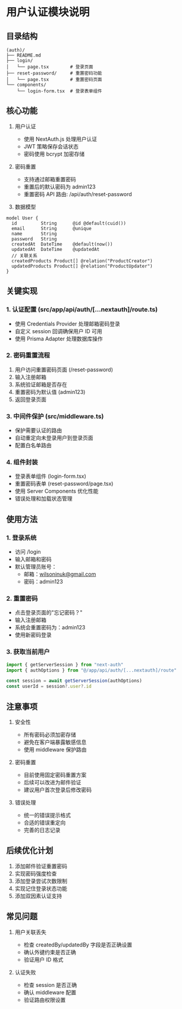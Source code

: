 # 用户认证模块说明

## 目录结构
```
(auth)/
├── README.md
├── login/
│   └── page.tsx        # 登录页面
├── reset-password/     # 重置密码功能
│   └── page.tsx        # 重置密码页面
└── components/
    └── login-form.tsx  # 登录表单组件
```

## 核心功能
1. 用户认证
   - 使用 NextAuth.js 处理用户认证
   - JWT 策略保存会话状态
   - 密码使用 bcrypt 加密存储

2. 密码重置
   - 支持通过邮箱重置密码
   - 重置后的默认密码为 admin123
   - 重置密码 API 路由: /api/auth/reset-password

3. 数据模型
```prisma
model User {
  id         String      @id @default(cuid())
  email      String      @unique
  name       String
  password   String
  createdAt  DateTime    @default(now())
  updatedAt  DateTime    @updatedAt
  // 关联关系
  createdProducts Product[] @relation("ProductCreator")
  updatedProducts Product[] @relation("ProductUpdater")
}
```

## 关键实现

### 1. 认证配置 (src/app/api/auth/[...nextauth]/route.ts)
- 使用 Credentials Provider 处理邮箱密码登录
- 自定义 session 回调确保用户 ID 可用
- 使用 Prisma Adapter 处理数据库操作

### 2. 密码重置流程
1. 用户访问重置密码页面 (/reset-password)
2. 输入注册邮箱
3. 系统验证邮箱是否存在
4. 重置密码为默认值 (admin123)
5. 返回登录页面

### 3. 中间件保护 (src/middleware.ts)
- 保护需要认证的路由
- 自动重定向未登录用户到登录页面
- 配置白名单路由

### 4. 组件封装
- 登录表单组件 (login-form.tsx)
- 重置密码表单 (reset-password/page.tsx)
- 使用 Server Components 优化性能
- 错误处理和加载状态管理

## 使用方法

### 1. 登录系统
- 访问 /login
- 输入邮箱和密码
- 默认管理员账号：
  - 邮箱：wilsoninuk@gmail.com
  - 密码：admin123

### 2. 重置密码
- 点击登录页面的"忘记密码？"
- 输入注册邮箱
- 系统会重置密码为：admin123
- 使用新密码登录

### 3. 获取当前用户
```typescript
import { getServerSession } from "next-auth"
import { authOptions } from "@/app/api/auth/[...nextauth]/route"

const session = await getServerSession(authOptions)
const userId = session?.user?.id
```

## 注意事项

1. 安全性
   - 所有密码必须加密存储
   - 避免在客户端暴露敏感信息
   - 使用 middleware 保护路由

2. 密码重置
   - 目前使用固定密码重置方案
   - 后续可以改进为邮件验证
   - 建议用户首次登录后修改密码

3. 错误处理
   - 统一的错误提示格式
   - 合适的错误重定向
   - 完善的日志记录

## 后续优化计划
1. 添加邮件验证重置密码
2. 实现密码强度检查
3. 添加登录尝试次数限制
4. 实现记住登录状态功能
5. 添加双因素认证支持

## 常见问题

1. 用户关联丢失
   - 检查 createdBy/updatedBy 字段是否正确设置
   - 确认外键约束是否正确
   - 验证用户 ID 格式

2. 认证失败
   - 检查 session 是否正确
   - 确认 middleware 配置
   - 验证路由权限设置 